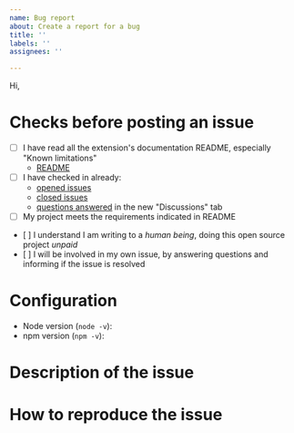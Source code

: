 ```yaml
---
name: Bug report
about: Create a report for a bug
title: ''
labels: ''
assignees: ''

---
```


<!-- Switch to the "Preview" tab to read the instructions more easily and be able to click on links directly -->

Hi,

# Checks before posting an issue

- [ ] I have read all the extension's documentation README, especially "Known limitations"
  - [README](https://github.com/cyrilletuzi/typescript-strictly-typed/blob/main/README.md)
- [ ] I have checked in already:
  - [opened issues](https://github.com/cyrilletuzi/typescript-strictly-typed/issues)
  - [closed issues](https://github.com/cyrilletuzi/typescript-strictly-typed/issues?q=is%3Aissue+is%3Aclosed)
  - [questions answered](https://github.com/cyrilletuzi/typescript-strictly-typed/discussions/categories/q-a) in the new "Discussions" tab
- [ ] My project meets the requirements indicated in README
- [ ] I understand I am writing to a *human being*, doing this open source project *unpaid*
- [ ] I will be involved in my own issue, by answering questions and informing if the issue is resolved

<!-- Otherwise the issue will be closed. -->

# Configuration

- Node version (`node -v`): 
- npm version (`npm -v`): 

# Description of the issue

<!-- Be precise, a vague description will not allow to find the problem.. -->

# How to reproduce the issue

<!-- Most common scenarios have already been tested, so without reproduction steps I will not be able to help. -->
